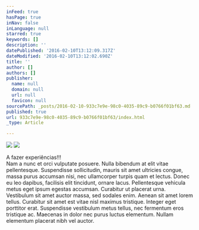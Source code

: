 ```yaml
---
inFeed: true
hasPage: true
inNav: false
inLanguage: null
starred: true
keywords: []
description: ''
datePublished: '2016-02-10T13:12:09.317Z'
dateModified: '2016-02-10T13:12:02.690Z'
title: ''
author: []
authors: []
publisher:
  name: null
  domain: null
  url: null
  favicon: null
sourcePath: _posts/2016-02-10-933c7e9e-98c0-4035-89c9-b0766f01bf63.md
published: true
url: 933c7e9e-98c0-4035-89c9-b0766f01bf63/index.html
_type: Article

---
```

![](https://the-grid-user-content.s3-us-west-2.amazonaws.com/8f70a986-be03-47b3-8e19-e7c1998f2ce2.jpg)
![](https://the-grid-user-content.s3-us-west-2.amazonaws.com/d3d53229-1665-4f69-9c81-1f90fe2bf123.jpg)

A fazer experiências!!!  
Nam a nunc et orci vulputate posuere. Nulla bibendum at elit vitae pellentesque. Suspendisse sollicitudin, mauris sit amet ultricies congue, massa purus accumsan nisi, nec ullamcorper turpis quam et lectus. Donec eu leo dapibus, facilisis elit tincidunt, ornare lacus. Pellentesque vehicula metus eget ipsum egestas accumsan. Curabitur ut placerat urna. Vestibulum sit amet auctor massa, sed sodales enim. Aenean sit amet lorem tellus. Curabitur sit amet est vitae nisl maximus tristique. Integer eget porttitor erat. Suspendisse vestibulum metus tellus, nec fermentum eros tristique ac. Maecenas in dolor nec purus luctus elementum. Nullam elementum placerat nibh vel auctor.